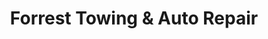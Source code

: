 ---
title: "Forrest Towing & Auto Repair"
url: /wilmington/forrest-towing-and-auto-repair/
shop: car repair
---